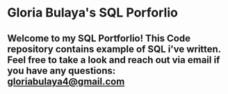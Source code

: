 # Gloria Bulaya's SQL Porforlio
## Welcome to my SQL Portforlio! This Code repository contains example of SQL i've written. Feel free to take a look and reach out via email if you have any questions: gloriabulaya4@gmail.com
